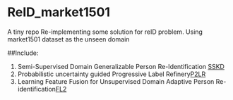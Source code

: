 # ReID_market1501

A tiny repo Re-implementing some solution for reID problem.
Using market1501 dataset as the unseen domain

##Include:
 1. Semi-Supervised Domain Generalizable Person Re-Identification [SSKD](https://github.com/xiaomingzhid/sskd)
 2. Probabilistic uncertainty guided Progressive Label Refinery[P2LR](https://github.com/JeyesHan/P2LR)
 3. Learning Feature Fusion for Unsupervised Domain Adaptive Person Re-identification[FL2](https://github.com/DJEddyking/LF2)


